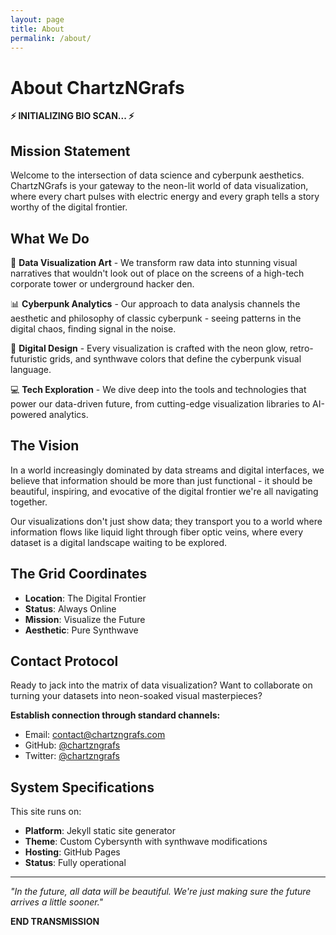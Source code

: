 ```yaml
---
layout: page
title: About
permalink: /about/
---
```


# About ChartzNGrafs

**⚡ INITIALIZING BIO SCAN... ⚡**

## Mission Statement

Welcome to the intersection of data science and cyberpunk aesthetics. ChartzNGrafs is your gateway to the neon-lit world of data visualization, where every chart pulses with electric energy and every graph tells a story worthy of the digital frontier.

## What We Do

🌆 **Data Visualization Art** - We transform raw data into stunning visual narratives that wouldn't look out of place on the screens of a high-tech corporate tower or underground hacker den.

📊 **Cyberpunk Analytics** - Our approach to data analysis channels the aesthetic and philosophy of classic cyberpunk - seeing patterns in the digital chaos, finding signal in the noise.

🎨 **Digital Design** - Every visualization is crafted with the neon glow, retro-futuristic grids, and synthwave colors that define the cyberpunk visual language.

💻 **Tech Exploration** - We dive deep into the tools and technologies that power our data-driven future, from cutting-edge visualization libraries to AI-powered analytics.

## The Vision

In a world increasingly dominated by data streams and digital interfaces, we believe that information should be more than just functional - it should be beautiful, inspiring, and evocative of the digital frontier we're all navigating together.

Our visualizations don't just show data; they transport you to a world where information flows like liquid light through fiber optic veins, where every dataset is a digital landscape waiting to be explored.

## The Grid Coordinates

- **Location**: The Digital Frontier
- **Status**: Always Online
- **Mission**: Visualize the Future
- **Aesthetic**: Pure Synthwave

## Contact Protocol

Ready to jack into the matrix of data visualization? Want to collaborate on turning your datasets into neon-soaked visual masterpieces? 

**Establish connection through standard channels:**
- Email: contact@chartzngrafs.com
- GitHub: [@chartzngrafs](https://github.com/chartzngrafs)
- Twitter: [@chartzngrafs](https://twitter.com/chartzngrafs)

## System Specifications

This site runs on:
- **Platform**: Jekyll static site generator
- **Theme**: Custom Cybersynth with synthwave modifications
- **Hosting**: GitHub Pages
- **Status**: Fully operational

---

*"In the future, all data will be beautiful. We're just making sure the future arrives a little sooner."*

**END TRANSMISSION**

